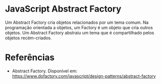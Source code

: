 # JavaScript Abstract Factory

Um Abstract Factory cria objetos relacionados por um tema comum. Na programação orientada a objetos, um Factory é um objeto que cria outros objetos. Um Abstract Factory abstraiu um tema que é compartilhado pelos objetos recém-criados.


# Referências

- Abstract Factory. Disponível em: https://www.dofactory.com/javascript/design-patterns/abstract-factory